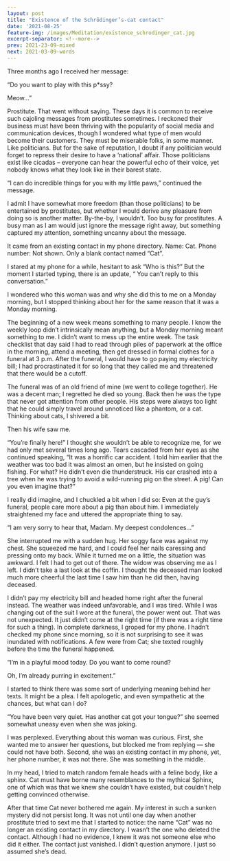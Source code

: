 ```yaml
---
layout: post
title: "Existence of the Schrödinger’s-cat contact"
date: '2021-08-25'
feature-img: /images/Meditation/existence_schrodinger_cat.jpg
excerpt-separator: <!--more-->
prev: 2021-23-09-mixed
next: 2021-03-09-words
---
```

Three months ago I received her message:


“Do you want to play with this p*ssy?


Meow…”


Prostitute. That went without saying. These days it is common to receive such cajoling messages from prostitutes sometimes. I reckoned their business must have been thriving with the popularity of social media and communication devices, though I wondered what type of men would become their customers. They must be miserable folks, in some manner. Like politicians. But for the sake of reputation, I doubt if any politician would forget to repress their desire to have a ‘national’ affair. Those politicians exist like cicadas – everyone can hear the powerful echo of their voice, yet nobody knows what they look like in their barest state.


“I can do incredible things for you with my little paws,” continued the message.


I admit I have somewhat more freedom (than those politicians) to be entertained by prostitutes, but whether I would derive any pleasure from doing so is another matter. By-the-by, I wouldn’t. Too busy for prostitutes. A busy man as I am would just ignore the message right away, but something captured my attention, something uncanny about the message.


It came from an existing contact in my phone directory. Name: Cat. Phone number: Not shown. Only a blank contact named “Cat”.


I stared at my phone for a while, hesitant to ask “Who is this?” But the moment I started typing, there is an update, “ You can’t reply to this conversation.”


I wondered who this woman was and why she did this to me on a Monday morning, but I stopped thinking about her for the same reason that it was a Monday morning.


The beginning of a new week means something to many people. I know the weekly loop didn’t intrinsically mean anything, but a Monday morning meant something to me. I didn’t want to mess up the entire week. The task checklist that day said I had to read through piles of paperwork at the office in the morning, attend a meeting, then get dressed in formal clothes for a funeral at 3 p.m. After the funeral, I would have to go paying my electricity bill; I had procrastinated it for so long that they called me and threatened that there would be a cutoff.


The funeral was of an old friend of mine (we went to college together). He was a decent man; I regretted he died so young. Back then he was the type that never got attention from other people. His steps were always too light that he could simply travel around unnoticed like a phantom, or a cat. Thinking about cats, I shivered a bit.


Then his wife saw me.


“You’re finally here!” I thought she wouldn’t be able to recognize me, for we had only met several times long ago. Tears cascaded from her eyes as she continued speaking, “It was a horrific car accident. I told him earlier that the weather was too bad it was almost an omen, but he insisted on going fishing. For what? He didn’t even die thunderstruck. His car crashed into a tree when he was trying to avoid a wild-running pig on the street. A pig! Can you even imagine that?”


I really did imagine, and I chuckled a bit when I did so: Even at the guy’s funeral, people care more about a pig than about him. I immediately straightened my face and uttered the appropriate thing to say.


“I am very sorry to hear that, Madam. My deepest condolences…”


She interrupted me with a sudden hug. Her soggy face was against my chest. She squeezed me hard, and I could feel her nails caressing and pressing onto my back. While it turned me on a little, the situation was awkward. I felt I had to get out of there. The widow was observing me as I left. I didn’t take a last look at the coffin. I thought the deceased man looked much more cheerful the last time I saw him than he did then, having deceased.


I didn’t pay my electricity bill and headed home right after the funeral instead. The weather was indeed unfavorable, and I was tired. While I was changing out of the suit I wore at the funeral, the power went out. That was not unexpected. It just didn’t come at the right time (if there was a right time for such a thing). In complete darkness, I groped for my phone. I hadn’t checked my phone since morning, so it is not surprising to see it was inundated with notifications. A few were from Cat; she texted roughly before the time the funeral happened.


“I’m in a playful mood today. Do you want to come round?

Oh, I’m already purring in excitement.”


I started to think there was some sort of underlying meaning behind her texts. It might be a plea. I felt apologetic, and even sympathetic at the chances, but what can I do?


“You have been very quiet. Has another cat got your tongue?” she seemed somewhat uneasy even when she was joking.


I was perplexed. Everything about this woman was curious. First, she wanted me to answer her questions, but blocked me from replying — she could not have both. Second, she was an existing contact in my phone, yet, her phone number, it was not there. She was something in the middle.


In my head, I tried to match random female heads with a feline body, like a sphinx. Cat must have borne many resemblances to the mythical Sphinx, one of which was that we knew she couldn’t have existed, but couldn’t help getting convinced otherwise.


After that time Cat never bothered me again. My interest in such a sunken mystery did not persist long. It was not until one day when another prostitute tried to sext me that I started to notice: the name “Cat” was no longer an existing contact in my directory. I wasn’t the one who deleted the contact. Although I had no evidence, I knew it was not someone else who did it either. The contact just vanished. I didn’t question anymore. I just so assumed she’s dead.



